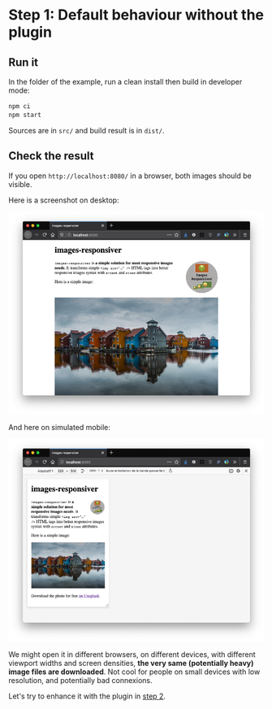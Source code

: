 # Step 1: Default behaviour without the plugin

## Run it

In the folder of the example, run a clean install then build in developer mode:

```bash
npm ci
npm start
```

Sources are in `src/` and build result is in `dist/`.

## Check the result

If you open `http://localhost:8080/` in a browser, both images should be visible.

Here is a screenshot on desktop:

![screenshot on desktop](screenshot-desktop.png)

And here on simulated mobile:

![screenshot on desktop](screenshot-mobile.png)

We might open it in different browsers, on different devices, with different viewport widths and screen densities, **the very same (potentially heavy) image files are downloaded**. Not cool for people on small devices with low resolution, and potentially bad connexions.

Let's try to enhance it with the plugin in [step 2](../02-with-plugin-default/#readme).
